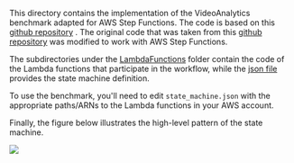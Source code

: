 This directory contains the implementation of the VideoAnalytics benchmark adapted for AWS Step
Functions. The code is
based on
this [github repository](https://github.com/ubc-cirrus-lab/unfaasener/tree/main/benchmarks/aws_step_functions/VideoAnalyticsStateMachine)
. The original code that was taken from this [github repository](https://github.com/ease-lab/vSwarm/) was modified to
work with AWS Step Functions.

The subdirectories under the [LambdaFunctions](./LambdaFunctions) folder contain the code of the Lambda functions that
participate in the workflow, while the [json file](./state_machine.json) provides the state machine definition.

To use the benchmark, you'll need to edit `state_machine.json` with the appropriate paths/ARNs to the Lambda functions
in your AWS account.

Finally, the figure below illustrates the high-level pattern of the state machine.

<img src="stepfunctions_graph-2.png"
style="float: center;" />
